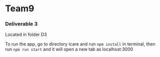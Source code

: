 # Team9

### Deliverable 3
Located in folder D3

To run the app, go to directory icare and run `npm install` in terminal, then run `npm run start` and it will open a new tab as localhost:3000

